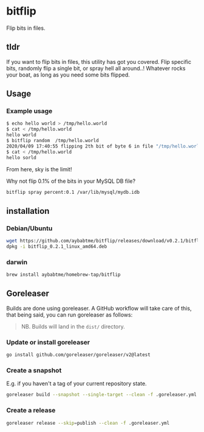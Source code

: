 # bitflip

Flip bits in files.

## tldr

If you want to flip bits in files, this utility has got you covered.
Flip specific bits, randomly flip a single bit, or spray hell all around..!
Whatever rocks your boat, as long as you need some bits flipped.

## Usage

### Example usage

```bash
$ echo hello world > /tmp/hello.world
$ cat < /tmp/hello.world
hello world
$ bitflip random  /tmp/hello.world
2020/04/09 17:40:55 flipping 2th bit of byte 6 in file "/tmp/hello.world"
$ cat < /tmp/hello.world
hello sorld
```

From here, sky is the limit!

Why not flip 0.1% of the bits in your MySQL DB file?

```sh
bitflip spray percent:0.1 /var/lib/mysql/mydb.idb
```

## installation

### Debian/Ubuntu

```bash
wget https://github.com/aybabtme/bitflip/releases/download/v0.2.1/bitflip_0.2.1_linux_amd64.deb
dpkg -i bitflip_0.2.1_linux_amd64.deb
```

### darwin

```bash
brew install aybabtme/homebrew-tap/bitflip
```

## Goreleaser

Builds are done using goreleaser. A GitHub workflow will take care of this,
that being said, you can run goreleaser as follows:

> NB. Builds will land in the `dist/` directory.

### Update or install goreleaser

```sh
go install github.com/goreleaser/goreleaser/v2@latest
```

### Create a snapshot

E.g. if you haven't a tag of your current repository state.

```sh
goreleaser build --snapshot --single-target --clean -f .goreleaser.yml
```

### Create a release

```sh
goreleaser release --skip=publish --clean -f .goreleaser.yml
```
